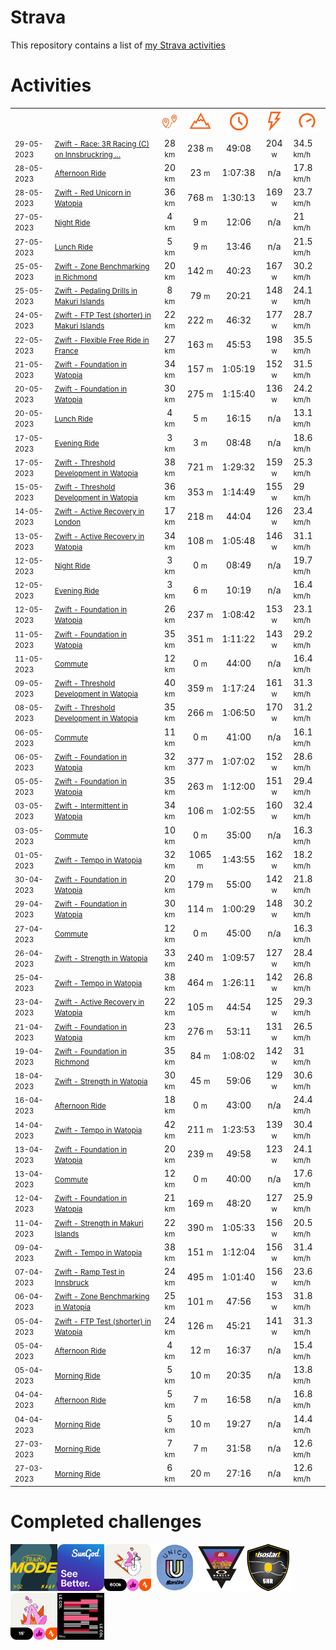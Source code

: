# Strava

This repository contains a list of [my Strava activities](https://www.strava.com/athletes/62214940)

# Activities
<!--START_SECTION:strava-activities-->
<table>
    <tr>
        <th></th>
        <th></th>
        <th align="center"><img src="https://raw.githubusercontent.com/robiningelbrecht/strava-activities/master/public/distance.svg" width="35" alt="distance" title="distance"/></th>
        <th align="center"><img src="https://raw.githubusercontent.com/robiningelbrecht/strava-activities/master/public/elevation.svg" width="35" alt="elevation" title="elevation"/></th>
        <th align="center"><img src="https://raw.githubusercontent.com/robiningelbrecht/strava-activities/master/public/time.svg" width="35" alt="time" title="time"/></th>
        <th align="center"><img src="https://raw.githubusercontent.com/robiningelbrecht/strava-activities/master/public/average-watt.svg" width="35" alt="average watts" title="average watts"/></th>
        <th align="center"><img src="https://raw.githubusercontent.com/robiningelbrecht/strava-activities/master/public/average-speed.svg" width="35" alt="average speed" title="average speed"/></th>
    </tr>
            <tr>
            <td><small>29-05-2023</small></td>
            <td><small><a href="https://www.strava.com/activities/9162422046">Zwift - Race: 3R Racing (C) on Innsbruckring ...</a></small></td>
            <td align="center">28 <small>km</small></td>
            <td align="center">238 <small>m</small></td>
            <td align="center">49:08</td>
            <td align="center">204 <small>w</small></td>
            <td>34.5 <small>km/h</small></td>
        </tr>
            <tr>
            <td><small>28-05-2023</small></td>
            <td><small><a href="https://www.strava.com/activities/9157342987">Afternoon Ride</a></small></td>
            <td align="center">20 <small>km</small></td>
            <td align="center">23 <small>m</small></td>
            <td align="center">1:07:38</td>
            <td align="center">n/a</td>
            <td>17.8 <small>km/h</small></td>
        </tr>
            <tr>
            <td><small>28-05-2023</small></td>
            <td><small><a href="https://www.strava.com/activities/9155976770">Zwift - Red Unicorn in Watopia</a></small></td>
            <td align="center">36 <small>km</small></td>
            <td align="center">768 <small>m</small></td>
            <td align="center">1:30:13</td>
            <td align="center">169 <small>w</small></td>
            <td>23.7 <small>km/h</small></td>
        </tr>
            <tr>
            <td><small>27-05-2023</small></td>
            <td><small><a href="https://www.strava.com/activities/9152881957">Night Ride</a></small></td>
            <td align="center">4 <small>km</small></td>
            <td align="center">9 <small>m</small></td>
            <td align="center">12:06</td>
            <td align="center">n/a</td>
            <td>21 <small>km/h</small></td>
        </tr>
            <tr>
            <td><small>27-05-2023</small></td>
            <td><small><a href="https://www.strava.com/activities/9148704237">Lunch Ride</a></small></td>
            <td align="center">5 <small>km</small></td>
            <td align="center">9 <small>m</small></td>
            <td align="center">13:46</td>
            <td align="center">n/a</td>
            <td>21.5 <small>km/h</small></td>
        </tr>
            <tr>
            <td><small>25-05-2023</small></td>
            <td><small><a href="https://www.strava.com/activities/9138675211">Zwift - Zone Benchmarking in Richmond</a></small></td>
            <td align="center">20 <small>km</small></td>
            <td align="center">142 <small>m</small></td>
            <td align="center">40:23</td>
            <td align="center">167 <small>w</small></td>
            <td>30.2 <small>km/h</small></td>
        </tr>
            <tr>
            <td><small>25-05-2023</small></td>
            <td><small><a href="https://www.strava.com/activities/9138442860">Zwift - Pedaling Drills in Makuri Islands</a></small></td>
            <td align="center">8 <small>km</small></td>
            <td align="center">79 <small>m</small></td>
            <td align="center">20:21</td>
            <td align="center">148 <small>w</small></td>
            <td>24.1 <small>km/h</small></td>
        </tr>
            <tr>
            <td><small>24-05-2023</small></td>
            <td><small><a href="https://www.strava.com/activities/9132215821">Zwift - FTP Test (shorter) in Makuri Islands</a></small></td>
            <td align="center">22 <small>km</small></td>
            <td align="center">222 <small>m</small></td>
            <td align="center">46:32</td>
            <td align="center">177 <small>w</small></td>
            <td>28.7 <small>km/h</small></td>
        </tr>
            <tr>
            <td><small>22-05-2023</small></td>
            <td><small><a href="https://www.strava.com/activities/9120215227">Zwift - Flexible Free Ride in France</a></small></td>
            <td align="center">27 <small>km</small></td>
            <td align="center">163 <small>m</small></td>
            <td align="center">45:53</td>
            <td align="center">198 <small>w</small></td>
            <td>35.5 <small>km/h</small></td>
        </tr>
            <tr>
            <td><small>21-05-2023</small></td>
            <td><small><a href="https://www.strava.com/activities/9111623965">Zwift - Foundation in Watopia</a></small></td>
            <td align="center">34 <small>km</small></td>
            <td align="center">157 <small>m</small></td>
            <td align="center">1:05:19</td>
            <td align="center">152 <small>w</small></td>
            <td>31.5 <small>km/h</small></td>
        </tr>
            <tr>
            <td><small>20-05-2023</small></td>
            <td><small><a href="https://www.strava.com/activities/9106730277">Zwift - Foundation in Watopia</a></small></td>
            <td align="center">30 <small>km</small></td>
            <td align="center">275 <small>m</small></td>
            <td align="center">1:15:40</td>
            <td align="center">136 <small>w</small></td>
            <td>24.2 <small>km/h</small></td>
        </tr>
            <tr>
            <td><small>20-05-2023</small></td>
            <td><small><a href="https://www.strava.com/activities/9105368636">Lunch Ride</a></small></td>
            <td align="center">4 <small>km</small></td>
            <td align="center">5 <small>m</small></td>
            <td align="center">16:15</td>
            <td align="center">n/a</td>
            <td>13.1 <small>km/h</small></td>
        </tr>
            <tr>
            <td><small>17-05-2023</small></td>
            <td><small><a href="https://www.strava.com/activities/9089741187">Evening Ride</a></small></td>
            <td align="center">3 <small>km</small></td>
            <td align="center">3 <small>m</small></td>
            <td align="center">08:48</td>
            <td align="center">n/a</td>
            <td>18.6 <small>km/h</small></td>
        </tr>
            <tr>
            <td><small>17-05-2023</small></td>
            <td><small><a href="https://www.strava.com/activities/9088700396">Zwift - Threshold Development in Watopia</a></small></td>
            <td align="center">38 <small>km</small></td>
            <td align="center">721 <small>m</small></td>
            <td align="center">1:29:32</td>
            <td align="center">159 <small>w</small></td>
            <td>25.3 <small>km/h</small></td>
        </tr>
            <tr>
            <td><small>15-05-2023</small></td>
            <td><small><a href="https://www.strava.com/activities/9076452878">Zwift - Threshold Development in Watopia</a></small></td>
            <td align="center">36 <small>km</small></td>
            <td align="center">353 <small>m</small></td>
            <td align="center">1:14:49</td>
            <td align="center">155 <small>w</small></td>
            <td>29 <small>km/h</small></td>
        </tr>
            <tr>
            <td><small>14-05-2023</small></td>
            <td><small><a href="https://www.strava.com/activities/9070524758">Zwift - Active Recovery in London</a></small></td>
            <td align="center">17 <small>km</small></td>
            <td align="center">218 <small>m</small></td>
            <td align="center">44:04</td>
            <td align="center">126 <small>w</small></td>
            <td>23.4 <small>km/h</small></td>
        </tr>
            <tr>
            <td><small>13-05-2023</small></td>
            <td><small><a href="https://www.strava.com/activities/9065355028">Zwift - Active Recovery in Watopia</a></small></td>
            <td align="center">34 <small>km</small></td>
            <td align="center">108 <small>m</small></td>
            <td align="center">1:05:48</td>
            <td align="center">146 <small>w</small></td>
            <td>31.1 <small>km/h</small></td>
        </tr>
            <tr>
            <td><small>12-05-2023</small></td>
            <td><small><a href="https://www.strava.com/activities/9060004298">Night Ride</a></small></td>
            <td align="center">3 <small>km</small></td>
            <td align="center">0 <small>m</small></td>
            <td align="center">08:49</td>
            <td align="center">n/a</td>
            <td>19.7 <small>km/h</small></td>
        </tr>
            <tr>
            <td><small>12-05-2023</small></td>
            <td><small><a href="https://www.strava.com/activities/9058621575">Evening Ride</a></small></td>
            <td align="center">3 <small>km</small></td>
            <td align="center">6 <small>m</small></td>
            <td align="center">10:19</td>
            <td align="center">n/a</td>
            <td>16.4 <small>km/h</small></td>
        </tr>
            <tr>
            <td><small>12-05-2023</small></td>
            <td><small><a href="https://www.strava.com/activities/9058227157">Zwift - Foundation in Watopia</a></small></td>
            <td align="center">26 <small>km</small></td>
            <td align="center">237 <small>m</small></td>
            <td align="center">1:08:42</td>
            <td align="center">153 <small>w</small></td>
            <td>23.1 <small>km/h</small></td>
        </tr>
            <tr>
            <td><small>11-05-2023</small></td>
            <td><small><a href="https://www.strava.com/activities/9052150879">Zwift - Foundation in Watopia</a></small></td>
            <td align="center">35 <small>km</small></td>
            <td align="center">351 <small>m</small></td>
            <td align="center">1:11:22</td>
            <td align="center">143 <small>w</small></td>
            <td>29.2 <small>km/h</small></td>
        </tr>
            <tr>
            <td><small>11-05-2023</small></td>
            <td><small><a href="https://www.strava.com/activities/9050346463">Commute</a></small></td>
            <td align="center">12 <small>km</small></td>
            <td align="center">0 <small>m</small></td>
            <td align="center">44:00</td>
            <td align="center">n/a</td>
            <td>16.4 <small>km/h</small></td>
        </tr>
            <tr>
            <td><small>09-05-2023</small></td>
            <td><small><a href="https://www.strava.com/activities/9040880440">Zwift - Threshold Development in Watopia</a></small></td>
            <td align="center">40 <small>km</small></td>
            <td align="center">359 <small>m</small></td>
            <td align="center">1:17:24</td>
            <td align="center">161 <small>w</small></td>
            <td>31.3 <small>km/h</small></td>
        </tr>
            <tr>
            <td><small>08-05-2023</small></td>
            <td><small><a href="https://www.strava.com/activities/9034331277">Zwift - Threshold Development in Watopia</a></small></td>
            <td align="center">35 <small>km</small></td>
            <td align="center">266 <small>m</small></td>
            <td align="center">1:06:50</td>
            <td align="center">170 <small>w</small></td>
            <td>31.2 <small>km/h</small></td>
        </tr>
            <tr>
            <td><small>06-05-2023</small></td>
            <td><small><a href="https://www.strava.com/activities/9023505366">Commute</a></small></td>
            <td align="center">11 <small>km</small></td>
            <td align="center">0 <small>m</small></td>
            <td align="center">41:00</td>
            <td align="center">n/a</td>
            <td>16.1 <small>km/h</small></td>
        </tr>
            <tr>
            <td><small>06-05-2023</small></td>
            <td><small><a href="https://www.strava.com/activities/9019875314">Zwift - Foundation in Watopia</a></small></td>
            <td align="center">32 <small>km</small></td>
            <td align="center">377 <small>m</small></td>
            <td align="center">1:07:02</td>
            <td align="center">152 <small>w</small></td>
            <td>28.6 <small>km/h</small></td>
        </tr>
            <tr>
            <td><small>05-05-2023</small></td>
            <td><small><a href="https://www.strava.com/activities/9015734636">Zwift - Foundation in Watopia</a></small></td>
            <td align="center">35 <small>km</small></td>
            <td align="center">263 <small>m</small></td>
            <td align="center">1:12:00</td>
            <td align="center">151 <small>w</small></td>
            <td>29.4 <small>km/h</small></td>
        </tr>
            <tr>
            <td><small>03-05-2023</small></td>
            <td><small><a href="https://www.strava.com/activities/9003851558">Zwift - Intermittent in Watopia</a></small></td>
            <td align="center">34 <small>km</small></td>
            <td align="center">106 <small>m</small></td>
            <td align="center">1:02:55</td>
            <td align="center">160 <small>w</small></td>
            <td>32.4 <small>km/h</small></td>
        </tr>
            <tr>
            <td><small>03-05-2023</small></td>
            <td><small><a href="https://www.strava.com/activities/9003197724">Commute</a></small></td>
            <td align="center">10 <small>km</small></td>
            <td align="center">0 <small>m</small></td>
            <td align="center">35:00</td>
            <td align="center">n/a</td>
            <td>16.3 <small>km/h</small></td>
        </tr>
            <tr>
            <td><small>01-05-2023</small></td>
            <td><small><a href="https://www.strava.com/activities/8989624727">Zwift - Tempo in Watopia</a></small></td>
            <td align="center">32 <small>km</small></td>
            <td align="center">1065 <small>m</small></td>
            <td align="center">1:43:55</td>
            <td align="center">162 <small>w</small></td>
            <td>18.2 <small>km/h</small></td>
        </tr>
            <tr>
            <td><small>30-04-2023</small></td>
            <td><small><a href="https://www.strava.com/activities/8983590716">Zwift - Foundation in Watopia</a></small></td>
            <td align="center">20 <small>km</small></td>
            <td align="center">179 <small>m</small></td>
            <td align="center">55:00</td>
            <td align="center">142 <small>w</small></td>
            <td>21.8 <small>km/h</small></td>
        </tr>
            <tr>
            <td><small>29-04-2023</small></td>
            <td><small><a href="https://www.strava.com/activities/8978542341">Zwift - Foundation in Watopia</a></small></td>
            <td align="center">30 <small>km</small></td>
            <td align="center">114 <small>m</small></td>
            <td align="center">1:00:29</td>
            <td align="center">148 <small>w</small></td>
            <td>30.2 <small>km/h</small></td>
        </tr>
            <tr>
            <td><small>27-04-2023</small></td>
            <td><small><a href="https://www.strava.com/activities/8965456621">Commute</a></small></td>
            <td align="center">12 <small>km</small></td>
            <td align="center">0 <small>m</small></td>
            <td align="center">45:00</td>
            <td align="center">n/a</td>
            <td>16.3 <small>km/h</small></td>
        </tr>
            <tr>
            <td><small>26-04-2023</small></td>
            <td><small><a href="https://www.strava.com/activities/8961012150">Zwift - Strength in Watopia</a></small></td>
            <td align="center">33 <small>km</small></td>
            <td align="center">240 <small>m</small></td>
            <td align="center">1:09:57</td>
            <td align="center">127 <small>w</small></td>
            <td>28.4 <small>km/h</small></td>
        </tr>
            <tr>
            <td><small>25-04-2023</small></td>
            <td><small><a href="https://www.strava.com/activities/8954935199">Zwift - Tempo in Watopia</a></small></td>
            <td align="center">38 <small>km</small></td>
            <td align="center">464 <small>m</small></td>
            <td align="center">1:26:11</td>
            <td align="center">142 <small>w</small></td>
            <td>26.8 <small>km/h</small></td>
        </tr>
            <tr>
            <td><small>23-04-2023</small></td>
            <td><small><a href="https://www.strava.com/activities/8943085360">Zwift - Active Recovery in Watopia</a></small></td>
            <td align="center">22 <small>km</small></td>
            <td align="center">105 <small>m</small></td>
            <td align="center">44:54</td>
            <td align="center">125 <small>w</small></td>
            <td>29.3 <small>km/h</small></td>
        </tr>
            <tr>
            <td><small>21-04-2023</small></td>
            <td><small><a href="https://www.strava.com/activities/8931111884">Zwift - Foundation in Watopia</a></small></td>
            <td align="center">23 <small>km</small></td>
            <td align="center">276 <small>m</small></td>
            <td align="center">53:11</td>
            <td align="center">131 <small>w</small></td>
            <td>26.5 <small>km/h</small></td>
        </tr>
            <tr>
            <td><small>19-04-2023</small></td>
            <td><small><a href="https://www.strava.com/activities/8919763151">Zwift - Foundation in Richmond</a></small></td>
            <td align="center">35 <small>km</small></td>
            <td align="center">84 <small>m</small></td>
            <td align="center">1:08:02</td>
            <td align="center">142 <small>w</small></td>
            <td>31 <small>km/h</small></td>
        </tr>
            <tr>
            <td><small>18-04-2023</small></td>
            <td><small><a href="https://www.strava.com/activities/8913200246">Zwift - Strength in Watopia</a></small></td>
            <td align="center">30 <small>km</small></td>
            <td align="center">45 <small>m</small></td>
            <td align="center">59:06</td>
            <td align="center">129 <small>w</small></td>
            <td>30.6 <small>km/h</small></td>
        </tr>
            <tr>
            <td><small>16-04-2023</small></td>
            <td><small><a href="https://www.strava.com/activities/8903705768">Afternoon Ride</a></small></td>
            <td align="center">18 <small>km</small></td>
            <td align="center">0 <small>m</small></td>
            <td align="center">43:00</td>
            <td align="center">n/a</td>
            <td>24.4 <small>km/h</small></td>
        </tr>
            <tr>
            <td><small>14-04-2023</small></td>
            <td><small><a href="https://www.strava.com/activities/8889731068">Zwift - Tempo in Watopia</a></small></td>
            <td align="center">42 <small>km</small></td>
            <td align="center">211 <small>m</small></td>
            <td align="center">1:23:53</td>
            <td align="center">139 <small>w</small></td>
            <td>30.4 <small>km/h</small></td>
        </tr>
            <tr>
            <td><small>13-04-2023</small></td>
            <td><small><a href="https://www.strava.com/activities/8884162026">Zwift - Foundation in Watopia</a></small></td>
            <td align="center">20 <small>km</small></td>
            <td align="center">239 <small>m</small></td>
            <td align="center">49:58</td>
            <td align="center">123 <small>w</small></td>
            <td>24.1 <small>km/h</small></td>
        </tr>
            <tr>
            <td><small>13-04-2023</small></td>
            <td><small><a href="https://www.strava.com/activities/8884245832">Commute</a></small></td>
            <td align="center">12 <small>km</small></td>
            <td align="center">0 <small>m</small></td>
            <td align="center">40:00</td>
            <td align="center">n/a</td>
            <td>17.6 <small>km/h</small></td>
        </tr>
            <tr>
            <td><small>12-04-2023</small></td>
            <td><small><a href="https://www.strava.com/activities/8878924682">Zwift - Foundation in Watopia</a></small></td>
            <td align="center">21 <small>km</small></td>
            <td align="center">169 <small>m</small></td>
            <td align="center">48:20</td>
            <td align="center">127 <small>w</small></td>
            <td>25.9 <small>km/h</small></td>
        </tr>
            <tr>
            <td><small>11-04-2023</small></td>
            <td><small><a href="https://www.strava.com/activities/8872209398">Zwift - Strength in Makuri Islands</a></small></td>
            <td align="center">22 <small>km</small></td>
            <td align="center">390 <small>m</small></td>
            <td align="center">1:05:33</td>
            <td align="center">156 <small>w</small></td>
            <td>20.5 <small>km/h</small></td>
        </tr>
            <tr>
            <td><small>09-04-2023</small></td>
            <td><small><a href="https://www.strava.com/activities/8859715132">Zwift - Tempo in Watopia</a></small></td>
            <td align="center">38 <small>km</small></td>
            <td align="center">151 <small>m</small></td>
            <td align="center">1:12:04</td>
            <td align="center">156 <small>w</small></td>
            <td>31.4 <small>km/h</small></td>
        </tr>
            <tr>
            <td><small>07-04-2023</small></td>
            <td><small><a href="https://www.strava.com/activities/8848645176">Zwift - Ramp Test in Innsbruck</a></small></td>
            <td align="center">24 <small>km</small></td>
            <td align="center">495 <small>m</small></td>
            <td align="center">1:01:40</td>
            <td align="center">156 <small>w</small></td>
            <td>23.6 <small>km/h</small></td>
        </tr>
            <tr>
            <td><small>06-04-2023</small></td>
            <td><small><a href="https://www.strava.com/activities/8842900668">Zwift - Zone Benchmarking in Watopia</a></small></td>
            <td align="center">25 <small>km</small></td>
            <td align="center">101 <small>m</small></td>
            <td align="center">47:56</td>
            <td align="center">153 <small>w</small></td>
            <td>31.8 <small>km/h</small></td>
        </tr>
            <tr>
            <td><small>05-04-2023</small></td>
            <td><small><a href="https://www.strava.com/activities/8837881433">Zwift - FTP Test (shorter) in Watopia</a></small></td>
            <td align="center">24 <small>km</small></td>
            <td align="center">126 <small>m</small></td>
            <td align="center">45:21</td>
            <td align="center">141 <small>w</small></td>
            <td>31.3 <small>km/h</small></td>
        </tr>
            <tr>
            <td><small>05-04-2023</small></td>
            <td><small><a href="https://www.strava.com/activities/8836876517">Afternoon Ride</a></small></td>
            <td align="center">4 <small>km</small></td>
            <td align="center">12 <small>m</small></td>
            <td align="center">16:37</td>
            <td align="center">n/a</td>
            <td>15.4 <small>km/h</small></td>
        </tr>
            <tr>
            <td><small>05-04-2023</small></td>
            <td><small><a href="https://www.strava.com/activities/8835455910">Morning Ride</a></small></td>
            <td align="center">5 <small>km</small></td>
            <td align="center">10 <small>m</small></td>
            <td align="center">20:35</td>
            <td align="center">n/a</td>
            <td>13.8 <small>km/h</small></td>
        </tr>
            <tr>
            <td><small>04-04-2023</small></td>
            <td><small><a href="https://www.strava.com/activities/8835455809">Afternoon Ride</a></small></td>
            <td align="center">5 <small>km</small></td>
            <td align="center">7 <small>m</small></td>
            <td align="center">16:58</td>
            <td align="center">n/a</td>
            <td>16.8 <small>km/h</small></td>
        </tr>
            <tr>
            <td><small>04-04-2023</small></td>
            <td><small><a href="https://www.strava.com/activities/8835457514">Morning Ride</a></small></td>
            <td align="center">5 <small>km</small></td>
            <td align="center">10 <small>m</small></td>
            <td align="center">19:27</td>
            <td align="center">n/a</td>
            <td>14.4 <small>km/h</small></td>
        </tr>
            <tr>
            <td><small>27-03-2023</small></td>
            <td><small><a href="https://www.strava.com/activities/8835457306">Morning Ride</a></small></td>
            <td align="center">7 <small>km</small></td>
            <td align="center">7 <small>m</small></td>
            <td align="center">31:58</td>
            <td align="center">n/a</td>
            <td>12.6 <small>km/h</small></td>
        </tr>
            <tr>
            <td><small>27-03-2023</small></td>
            <td><small><a href="https://www.strava.com/activities/8835458375">Morning Ride</a></small></td>
            <td align="center">6 <small>km</small></td>
            <td align="center">20 <small>m</small></td>
            <td align="center">27:16</td>
            <td align="center">n/a</td>
            <td>12.6 <small>km/h</small></td>
        </tr>
    </table>

<!--END_SECTION:strava-activities-->

# Completed challenges
<!--START_SECTION:strava-challenges-->
<a href="https://www.strava.com/challenges/The-MAAP-TRAIN-MODE-Challenge"><img src="files/challenges/12dafeba-fe20-11ed-a9b3-9a34a3268d72.png" width="75" /></a><a href="https://www.strava.com/challenges/see-better-with-sungod"><img src="files/challenges/1dbaa90e-fd83-11ed-831a-000d3aed3e12.png" width="75" /></a><a href="https://www.strava.com/challenges/May-Cycling-Consistency-Challenge-2023"><img src="files/challenges/6f64d38e-fd73-11ed-bb08-00224804aad3.png" width="75" /></a><a href="https://www.strava.com/challenges/santini-unico-challenge"><img src="files/challenges/c25913d4-fbbb-11ed-9944-9a34a3268d72.png" width="75" /></a><a href="https://www.strava.com/challenges/oakley-cycling-challenge-2023"><img src="files/challenges/c1c4d5fc-fbbb-11ed-b7cf-9a34a3268d72.png" width="75" /></a><a href="https://www.strava.com/challenges/isostar-workout-club-get-fit"><img src="files/challenges/c17b1d9a-fbbb-11ed-bd88-9a34a3268d72.png" width="75" /></a><a href="https://www.strava.com/challenges/May-Indoor-Workout-Challenge-2023"><img src="files/challenges/c174ecc2-fbbb-11ed-b139-9a34a3268d72.png" width="75" /></a><a href="https://www.strava.com/challenges/le-col-giro-challenge-2023"><img src="files/challenges/c0f1b0a0-fbbb-11ed-b92b-9a34a3268d72.png" width="75" /></a>
<!--END_SECTION:strava-challenges-->